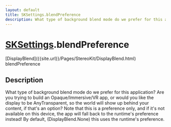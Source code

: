 ```yaml
---
layout: default
title: SKSettings.blendPreference
description: What type of background blend mode do we prefer for this application? Are you trying to build an Opaque/Immersive/VR app, or would you like the display to be AnyTransparent, so the world will show up behind your content, if that's an option? Note that this is a preference only, and if it's not available on this device, the app will fall back to the runtime's preference instead! By default, (DisplayBlend.None) this uses the runtime's preference.
---
```

# [SKSettings]({{site.url}}/Pages/StereoKit/SKSettings.html).blendPreference

<div class='signature' markdown='1'>
[DisplayBlend]({{site.url}}/Pages/StereoKit/DisplayBlend.html) blendPreference
</div>

## Description
What type of background blend mode do we prefer for this
application? Are you trying to build an Opaque/Immersive/VR app,
or would you like the display to be AnyTransparent, so the world
will show up behind your content, if that's an option? Note that
this is a preference only, and if it's not available on this
device, the app will fall back to the runtime's preference
instead! By default, (DisplayBlend.None) this uses the runtime's
preference.

